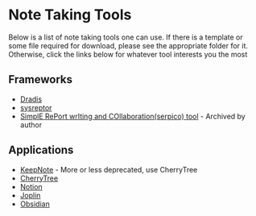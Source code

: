 # Note Taking Tools

Below is a list of note taking tools one can use. If there is a template or some file required for download, please see the appropriate folder for it. Otherwise, click the links below for whatever tool interests you the most

## Frameworks
* [Dradis](https://dradis.com/academy/industry/compliance/oscp/)
* [sysreptor](https://github.com/Syslifters/sysreptor)
* [SimplE RePort wrIting and COllaboration(serpico) tool](https://github.com/SerpicoProject/Serpico) - Archived by author

## Applications
* [KeepNote](https://keepnote.org/) - More or less deprecated, use CherryTree
* [CherryTree](https://www.giuspen.net/cherrytree/)
* [Notion](https://www.notion.so/)
* [Joplin](https://joplinapp.org/)
* [Obsidian](https://obsidian.md/)